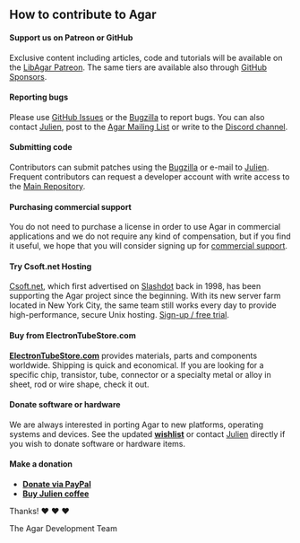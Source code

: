 ## How to contribute to Agar

#### **Support us on Patreon or GitHub**

Exclusive content including articles, code and tutorials will be available on the [LibAgar Patreon](https://patreon.com/libagar). The same tiers are available also through [GitHub Sponsors](https://github.com/sponsors/JulNadeauCA).

#### **Reporting bugs**

Please use [GitHub Issues](https://github.com/JulNadeauCA/libagar/issues/) or the [Bugzilla](https://bugs.csoft.net/enter_bug.cgi?product=Agar) to report bugs. You can also contact [Julien](mailto:vedge@csoft.net), post to the [Agar Mailing List](https://mail231.csoft.net/lists/listinfo/agar) or write to the [Discord channel](https://libagar.org/discord).

#### **Submitting code**

Contributors can submit patches using the [Bugzilla](https://bugs.csoft.net/enter_bug.cgi?product=Agar) or e-mail to [Julien](mailto:vedge@csoft.net). Frequent contributors can request a developer account with write access to the [Main Repository](https://dev.csoft.net).

#### **Purchasing commercial support**

You do not need to purchase a license in order to use Agar in commercial applications and we do not require any kind of compensation, but if you find it useful, we hope that you will consider signing up for [commercial support](https://libagar.org/lists.html).

#### **Try Csoft.net Hosting**

[Csoft.net](https://csoft.net), which first advertised on [Slashdot](https://slashdot.org) back in 1998, has been supporting the Agar project since the beginning. With its new server farm located in New York City, the same team still works every day to provide high-performance, secure Unix hosting. [Sign-up / free trial](https://csoft.net/signup).

#### **Buy from ElectronTubeStore.com**

[**ElectronTubeStore.com**](https://electrontubestore.com) provides materials, parts and components worldwide. Shipping is quick and economical. If you are looking for a specific chip, transistor, tube, connector or a specialty metal or alloy in sheet, rod or wire shape, check it out.

#### **Donate software or hardware**

We are always interested in porting Agar to new platforms, operating systems and devices. See the updated [**wishlist**](https://libagar.org/contribute.html) or contact [Julien](mailto:vedge@csoft.net) directly if you wish to donate software or hardware items.

#### **Make a donation**

- [**Donate via PayPal**](https://sourceforge.net/donate/index.php?group_id=77100)
- [**Buy Julien coffee**](https://libagar.org/wishlist)

Thanks! :heart: :heart: :heart:

The Agar Development Team

